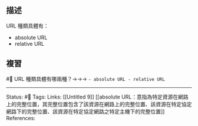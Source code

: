 ## 描述

URL 種類具體有：
- absolute URL
- relative URL

## 複習

#🧠 URL 種類具體有哪兩種？->->-> `- absolute URL - relative URL`


---
Status: #🌱 
Tags:
Links:
[[Untitled 9]]
[[absolute URL：意指為特定資源在網路上的完整位置，其完整位置包含了該資源在網路上的完整位置、該資源在特定協定網路下的完整位置、該資源在特定協定網路之特定主機下的完整位置]]
References:
